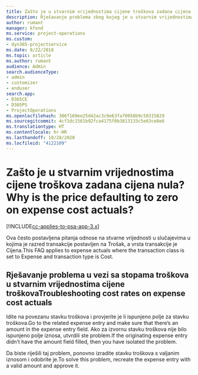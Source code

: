 ```yaml
---
title: Zašto je u stvarnim vrijednostima cijene troškova zadana cijena nula?
description: Rješavanje problema zbog kojeg je u stvarnim vrijednostima cijene troškova zadana cijena 0.
author: rumant
manager: kfend
ms.service: project-operations
ms.custom:
- dyn365-projectservice
ms.date: 8/22/2018
ms.topic: article
ms.author: rumant
audience: Admin
search.audienceType:
- admin
- customizer
- enduser
search.app:
- D365CE
- D365PS
- ProjectOperations
ms.openlocfilehash: 306f169ee25d42ac3c9e63fa70956b9c50315829
ms.sourcegitcommit: 4cf1dc1561b92fca4175f0b3813133c5e63ce8e6
ms.translationtype: HT
ms.contentlocale: hr-HR
ms.lasthandoff: 10/28/2020
ms.locfileid: "4122109"
---
```

# <a name="why-is-the-price-defaulting-to-zero-on-expense-cost-actuals"></a><span data-ttu-id="386cd-103">Zašto je u stvarnim vrijednostima cijene troškova zadana cijena nula?</span><span class="sxs-lookup"><span data-stu-id="386cd-103">Why is the price defaulting to zero on expense cost actuals?</span></span>

[!INCLUDE[cc-applies-to-psa-app-3.x](../includes/cc-applies-to-psa-app-3x.md)]

<span data-ttu-id="386cd-104">Ova često postavljena pitanja odnose na stvarne vrijednosti u slučajevima u kojima je razred transakcije postavljen na Trošak, a vrsta transakcije je Cijena.</span><span class="sxs-lookup"><span data-stu-id="386cd-104">This FAQ applies to expense actuals where the transaction class is set to Expense and transaction type is Cost.</span></span>

## <a name="troubleshooting-cost-rates-on-expense-cost-actuals"></a><span data-ttu-id="386cd-105">Rješavanje problema u vezi sa stopama troškova u stvarnim vrijednostima cijene troškova</span><span class="sxs-lookup"><span data-stu-id="386cd-105">Troubleshooting cost rates on expense cost actuals</span></span>

<span data-ttu-id="386cd-106">Idite na povezanu stavku troškova i provjerite je li ispunjeno polje za stavku troškova.</span><span class="sxs-lookup"><span data-stu-id="386cd-106">Go to the related expense entry and make sure that there’s an amount in the expense entry field.</span></span> <span data-ttu-id="386cd-107">Ako za izvornu stavku troškova nije bilo ispunjeno polje iznosa, utvrdili ste problem.</span><span class="sxs-lookup"><span data-stu-id="386cd-107">If the originating expense entry didn’t have the amount field filled, then you have isolated the problem.</span></span>
 
<span data-ttu-id="386cd-108">Da biste riješili taj problem, ponovno izradite stavku troškova s valjanim iznosom i odobrite je.</span><span class="sxs-lookup"><span data-stu-id="386cd-108">To solve this problem, recreate the expense entry with a valid amount and approve it.</span></span>
